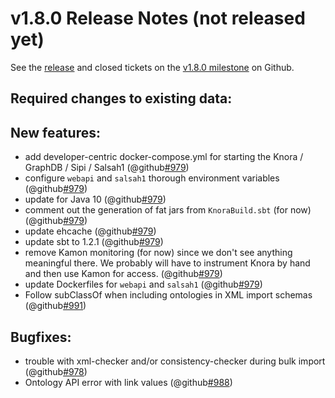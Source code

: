 # v1.8.0 Release Notes (not released yet)


See the
[release](https://github.com/dhlab-basel/Knora/releases/tag/v1.8.0) and closed tickets on the
[v1.8.0 milestone](https://github.com/dhlab-basel/Knora/milestone/12) on Github.


## Required changes to existing data:

## New features:

- add developer-centric docker-compose.yml for starting the Knora / GraphDB / Sipi / Salsah1 (@github[#979](#979))
- configure `webapi` and `salsah1` thorough environment variables (@github[#979](#979))
- update for Java 10 (@github[#979](#979))
- comment out the generation of fat jars from `KnoraBuild.sbt` (for now) (@github[#979](#979))
- update ehcache (@github[#979](#979))
- update sbt to 1.2.1 (@github[#979](#979))
- remove Kamon monitoring (for now) since we don't see anything meaningful there. We probably will have to instrument Knora by hand and then use Kamon for access. (@github[#979](#979))
- update Dockerfiles for `webapi` and `salsah1` (@github[#979](#979))
- Follow subClassOf when including ontologies in XML import schemas (@github[#991](#991))

## Bugfixes:

- trouble with xml-checker and/or consistency-checker during bulk import (@github[#978](#978))
- Ontology API error with link values (@github[#988](#988))
